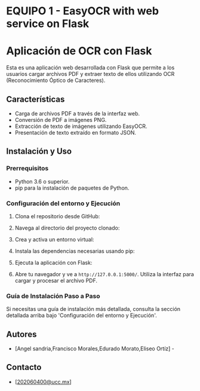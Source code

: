 # EQUIPO 1 - EasyOCR with web service on Flask

# Aplicación de OCR con Flask

Esta es una aplicación web desarrollada con Flask que permite a los usuarios cargar archivos PDF y extraer texto de ellos utilizando OCR (Reconocimiento Óptico de Caracteres).

## Características

- Carga de archivos PDF a través de la interfaz web.
- Conversión de PDF a imágenes PNG.
- Extracción de texto de imágenes utilizando EasyOCR.
- Presentación de texto extraído en formato JSON.

## Instalación y Uso

### Prerrequisitos

- Python 3.6 o superior.
- pip para la instalación de paquetes de Python.

### Configuración del entorno y Ejecución

1. Clona el repositorio desde GitHub:


2. Navega al directorio del proyecto clonado:


3. Crea y activa un entorno virtual:


4. Instala las dependencias necesarias usando pip:


5. Ejecuta la aplicación con Flask:






6. Abre tu navegador y ve a `http://127.0.0.1:5000/`. Utiliza la interfaz para cargar y procesar el archivo PDF.



### Guía de Instalación Paso a Paso

Si necesitas una guía de instalación más detallada, consulta la sección detallada arriba bajo 'Configuración del entorno y Ejecución'.




## Autores

- [Angel sandria,Francisco Morales,Edurado Morato,Eliseo Ortíz] - 

## Contacto

- [202060400@ucc.mx]







